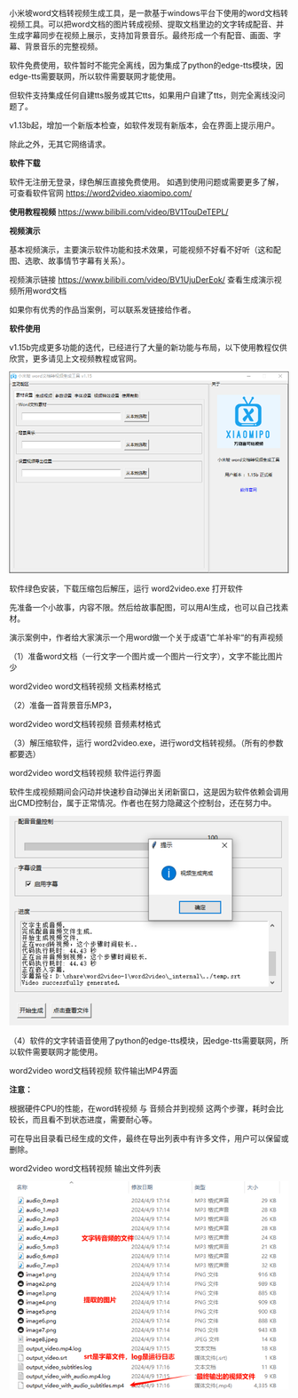 小米坡word文档转视频生成工具，是一款基于windows平台下使用的word文档转视频工具。可以把word文档的图片转成视频、提取文档里边的文字转成配音、并生成字幕同步在视频上展示，支持加背景音乐。最终形成一个有配音、画面、字幕、背景音乐的完整视频。

软件免费使用，软件暂时不能完全离线，因为集成了python的edge-tts模块，因edge-tts需要联网，所以软件需要联网才能使用。

但软件支持集成任何自建tts服务或其它tts，如果用户自建了tts，则完全离线没问题了。

v1.13b起，增加一个新版本检查，如软件发现有新版本，会在界面上提示用户。

除此之外，无其它网络请求。


**软件下载**

软件无注册无登录，绿色解压直接免费使用。
如遇到使用问题或需要更多了解，可查看软件官网
https://word2video.xiaomipo.com/

**使用教程视频**
https://www.bilibili.com/video/BV1TouDeTEPL/

**视频演示**

基本视频演示，主要演示软件功能和技术效果，可能视频不好看不好听（这和配图、选歌、故事情节字幕有关系）。

视频演示链接 https://www.bilibili.com/video/BV1UjuDerEok/ 查看生成演示视频所用word文档

如果你有优秀的作品当案例，可以联系发链接给作者。

**软件使用**

v1.15b完成更多功能的迭代，已经进行了大量的新功能与布局，以下使用教程仅供欣赏，更多请见上文视频教程或官网。

![image](https://github.com/feng8088/word2video/blob/main/1.15b-demo.gif)

软件绿色安装，下载压缩包后解压，运行 word2video.exe 打开软件

先准备一个小故事，内容不限。然后给故事配图，可以用AI生成，也可以自己找素材。

演示案例中，作者给大家演示一个用word做一个关于成语”亡羊补牢“的有声视频

（1）准备word文档（一行文字一个图片或一个图片一行文字），文字不能比图片少

word2video word文档转视频 文档素材格式

（2）准备一首背景音乐MP3，

word2video word文档转视频 音频素材格式

（3）解压缩软件，运行 word2video.exe，进行word文档转视频。（所有的参数都要选）

word2video word文档转视频 软件运行界面

软件生成视频期间会闪动并快速秒自动弹出关闭新窗口，这是因为软件依赖会调用出CMD控制台，属于正常情况。作者也在努力隐藏这个控制台，还在努力中。

![image](https://github.com/feng8088/word2video/blob/main/22222.png)

（4）软件的文字转语音使用了python的edge-tts模块，因edge-tts需要联网，所以软件需要联网才能使用。

word2video word文档转视频 软件输出MP4界面

**注意：**

根据硬件CPU的性能，在word转视频 与 音频合并到视频 这两个步骤，耗时会比较长，而且看不到状态进度，需要耐心等。

可在导出目录看已经生成的文件，最终在导出列表中有许多文件，用户可以保留或删除。

word2video word文档转视频 输出文件列表

![image](https://github.com/feng8088/word2video/blob/main/33333.png)

